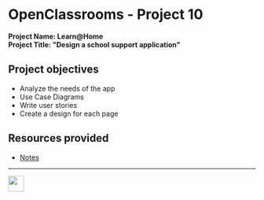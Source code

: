 # OpenClassrooms - Project 10
**Project Name: Learn@Home**  
**Project Title: "Design a school support application"**  

## Project objectives
 - Analyze the needs of the app
 - Use Case Diagrams
 - Write user stories
 - Create a design for each page

## Resources provided
 - [Notes](https://s3-eu-west-1.amazonaws.com/course.oc-static.com/projects/Front-End+V2/P8+-+Gestion+de+projet/Notes+-+Re%CC%81union+Learn%40Home.pdf)  

 -----

<p float="left">
  <img src="https://cdn.jsdelivr.net/gh/devicons/devicon/icons/photoshop/photoshop-line.svg" width="32px"/>
</p>
 